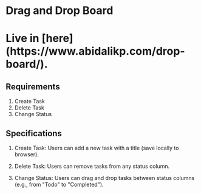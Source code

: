 # Drag and Drop Board

<h1> Live in [here](https://www.abidalikp.com/drop-board/). </h1>

## Requirements

1. Create Task
2. Delete Task
3. Change Status

## Specifications

1. Create Task: Users can add a new task with a title (save locally to browser).

2. Delete Task: Users can remove tasks from any status column.

3. Change Status: Users can drag and drop tasks between status columns (e.g., from "Todo" to "Completed").
